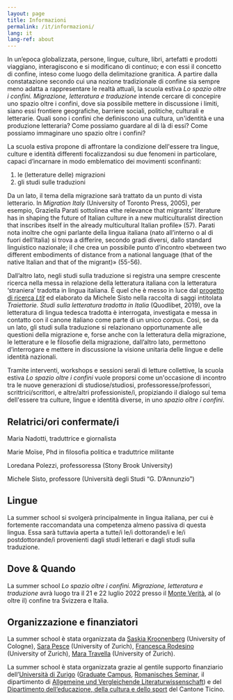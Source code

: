 ```yaml
---
layout: page
title: Informazioni
permalink: /it/informazioni/
lang: it
lang-ref: about
---
```


In un’epoca globalizzata, persone, lingue, culture, libri, artefatti e prodotti viaggiano, interagiscono e si modificano di continuo; e con essi il concetto di confine, inteso come luogo della delimitazione granitica. A partire dalla constatazione secondo cui una nozione tradizionale di confine sia sempre meno adatta a rappresentare le realtà attuali, la scuola estiva _Lo spazio oltre i confini. Migrazione, letteratura e traduzione_ intende cercare di concepire uno spazio oltre i confini, dove sia possibile mettere in discussione i limiti, siano essi frontiere geografiche, barriere sociali, politiche, culturali e letterarie. Quali sono i confini che definiscono una cultura, un'identità e una produzione letteraria? Come possiamo guardare al di là di essi? Come possiamo immaginare uno spazio oltre i confini?

La scuola estiva propone di affrontare la condizione dell'essere tra lingue, culture e identità differenti focalizzandosi su due fenomeni in particolare, capaci d’incarnare in modo emblematico dei movimenti sconfinanti:

1. le (letterature delle) migrazioni 
2. gli studi sulle traduzioni

Da un lato, il tema della migrazione sarà trattato da un punto di vista letterario. In _Migration Italy_ (University of Toronto Press, 2005), per esempio, Graziella Parati sottolinea «the relevance that migrants’ literature has in shaping the future of Italian culture in a new multiculturalist direction that inscribes itself in the already multicultural Italian profile» (57). Parati nota inoltre che ogni parlante della lingua italiana (nato all’interno o al di fuori dell’Italia) si trova a differire, secondo gradi diversi, dallo standard linguistico nazionale; il che crea un possibile punto d’incontro «between two different embodiments of distance from a national language (that of the native Italian and that of the migrant)» (55-56). 

Dall’altro lato, negli studi sulla traduzione si registra una sempre crescente ricerca nella messa in relazione della letteratura italiana con la letteratura ‘straniera’ tradotta in lingua italiana. È quel che è messo in luce dal [progetto di ricerca _Ltit_](www.ltit) ed elaborato da Michele Sisto nella raccolta di saggi intitolata _Traiettorie. Studi sulla letteratura tradotta in Italia_ (Quodlibet, 2019), ove la letteratura di lingua tedesca tradotta è interrogata, investigata e messa in contatto con il canone italiano come parte di un unico _corpus_. 
Così, se da un lato, gli studi sulla traduzione si relazionano opportunamente alle questioni della migrazione e, forse anche con la letteratura della migrazione, le letterature e le filosofie della migrazione, dall’altro lato, permettono d’interrogare e mettere in discussione la visione unitaria delle lingue e delle identità nazionali. 

Tramite interventi, workshops e sessioni serali di letture collettive, la scuola estiva _Lo spazio oltre i confini_ vuole proporsi come un'occasione di incontro tra le nuove generazioni di studiose/studiosi, professoresse/professori, scrittrici/scrittori, e altre/altri professioniste/i, propiziando il dialogo sul tema dell'essere tra culture, lingue e identità diverse, in uno _spazio oltre i confini_.

Relatrici/ori confermate/i
---

Maria Nadotti, traduttrice e giornalista

Marie Moïse, Phd in filosofia politica e traduttrice militante

Loredana Polezzi, professoressa (Stony Brook University)

Michele Sisto, professore (Università degli Studi “G. D’Annunzio”)


Lingue
---
La summer school si svolgerà principalmente in lingua italiana, per cui è fortemente raccomandata una competenza almeno passiva di questa lingua. Essa sarà tuttavia aperta a tutte/i le/i dottorande/i e le/i postdottorande/i provenienti dagli studi letterari e dagli studi sulla traduzione. 


Dove & Quando
---

La summer school _Lo spazio oltre i confini. Migrazione, letteratura e traduzione_ avrà luogo tra il 21 e 22 luglio 2022 presso il [Monte Verità](https://www.monteverita.org/en), al (o oltre il) confine tra Svizzera e Italia.


Organizzazione e finanziatori
---
La summer school è stata organizzata da [Saskia Kroonenberg](https://saskia.dance/) (University of Cologne), [Sara Pesce](https://www.rose.uzh.ch/de/seminar/wersindwir/mitarbeitende/pesce.html) (University of Zurich), [Francesca Rodesino](https://www.rose.uzh.ch/de/forschung/doktorat/doktorierende/rodesino.html) (University of Zurich), [Mara Travella](https://www.rose.uzh.ch/de/forschung/doktorat/doktorierende/travella.html) (University of Zurich).

La summer school è stata organizzata grazie al gentile supporto finanziario dell’[Università di Zurigo](https://www.uzh.ch/en.html) ([Graduate Campus](https://www.grc.uzh.ch/de.html), [Romanisches Seminar](https://www.rose.uzh.ch/de.html), il dipartimento di [Allgemeine und Vergleichende Literaturwissenschaft](https://www.rose.uzh.ch/de/studium/faecher/avl/studies.html)) e del [Dipartimento dell’educazione, della cultura e dello sport](https://www4.ti.ch/decs/dipartimento/) del Cantone Ticino.
